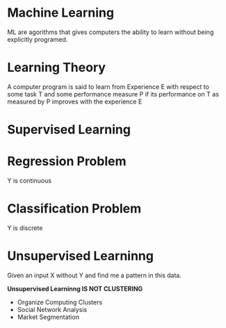 # Machine Learning
ML are agorithms that gives computers the ability to learn without being explicitly programed.

# Learning Theory
A computer program is said to learn from Experience E with respect to some task T and some performance measure P if its performance on T as measured by P improves with the experience E

# Supervised Learning

# Regression Problem
Y is continuous

# Classification Problem
Y is discrete

# Unsupervised Learninng
Given an input X without Y and find me a pattern in this data.

**Unsupervised Learninng IS NOT CLUSTERING**
* Organize Computing Clusters
* Social Network Analysis
* Market Segmentation




